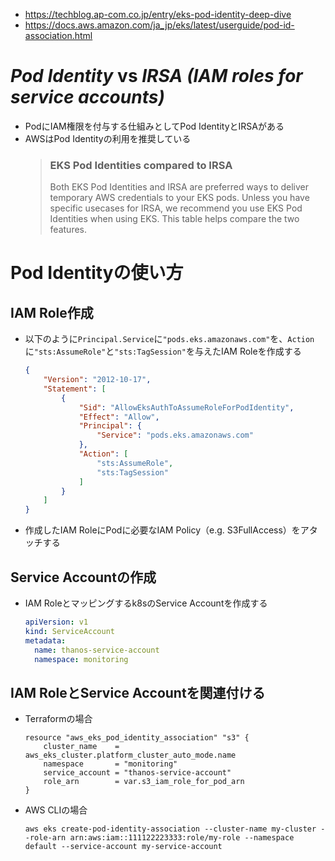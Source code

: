 - https://techblog.ap-com.co.jp/entry/eks-pod-identity-deep-dive
- https://docs.aws.amazon.com/ja_jp/eks/latest/userguide/pod-id-association.html

# *Pod Identity* vs *IRSA (IAM roles for service accounts)*
- PodにIAM権限を付与する仕組みとしてPod IdentityとIRSAがある
- AWSはPod Identityの利用を推奨している
  > ### EKS Pod Identities compared to IRSA
  > Both EKS Pod Identities and IRSA are preferred ways to deliver temporary AWS credentials to your EKS pods. Unless you have specific usecases for IRSA, we recommend you use EKS Pod Identities when using EKS. This table helps compare the two features.

# Pod Identityの使い方
## IAM Role作成
- 以下のように`Principal.Service`に`"pods.eks.amazonaws.com"`を、`Action`に`"sts:AssumeRole"`と`"sts:TagSession"`を与えたIAM Roleを作成する  
  ```json
  {
      "Version": "2012-10-17",
      "Statement": [
          {
              "Sid": "AllowEksAuthToAssumeRoleForPodIdentity",
              "Effect": "Allow",
              "Principal": {
                  "Service": "pods.eks.amazonaws.com"
              },
              "Action": [
                  "sts:AssumeRole",
                  "sts:TagSession"
              ]
          }
      ]
  }
  ```
- 作成したIAM RoleにPodに必要なIAM Policy（e.g. S3FullAccess）をアタッチする

## Service Accountの作成
- IAM Roleとマッピングするk8sのService Accountを作成する  
  ```yaml
  apiVersion: v1
  kind: ServiceAccount
  metadata:
    name: thanos-service-account
    namespace: monitoring
  ```

## IAM RoleとService Accountを関連付ける
- Terraformの場合  
  ```
  resource "aws_eks_pod_identity_association" "s3" {
      cluster_name    = aws_eks_cluster.platform_cluster_auto_mode.name
      namespace       = "monitoring"
      service_account = "thanos-service-account"
      role_arn        = var.s3_iam_role_for_pod_arn
  }
  ```

- AWS CLIの場合  
  ```shell
  aws eks create-pod-identity-association --cluster-name my-cluster --role-arn arn:aws:iam::111122223333:role/my-role --namespace default --service-account my-service-account
  ```